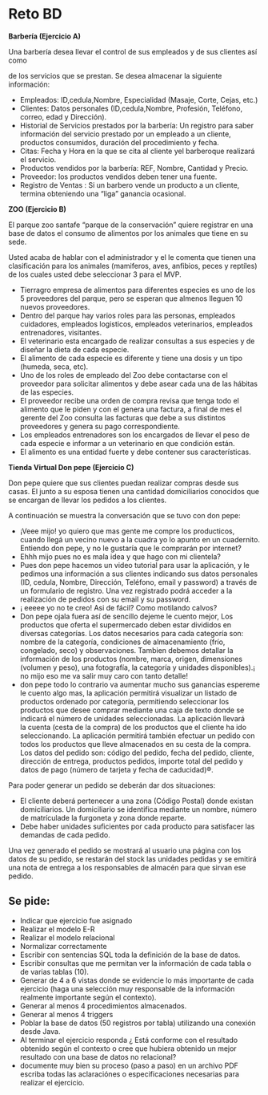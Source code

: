 # Reto BD

**Barbería (Ejercicio A)**

Una barbería desea llevar el control de sus empleados y de sus clientes así como

de los servicios que se prestan. Se desea almacenar la siguiente información:

- Empleados: ID,cedula,Nombre, Especialidad (Masaje, Corte, Cejas, etc.)
- Clientes: Datos personales (ID,cedula,Nombre, Profesión, Teléfono, correo, edad y Dirección).
- Historial de Servicios prestados por la barbería: Un registro para saber información del servicio prestado por un empleado a un cliente, productos consumidos, duración del procedimiento y fecha.
- Citas: Fecha y Hora en la que se cita al cliente yel barberoque realizará el servicio.
- Productos vendidos por la barbería: REF, Nombre, Cantidad y Precio.
- Proveedor: los productos vendidos deben tener una fuente.
- Registro de Ventas : Si un barbero vende un producto a un cliente, termina obteniendo una “liga” ganancia ocasional.

**ZOO (Ejercicio B)**

El parque zoo santafe “parque de la conservación” quiere registrar en una base de datos el consumo de alimentos por los animales que tiene en su sede.

Usted acaba de hablar con el administrador y el le comenta que tienen una clasificación para los animales (mamiferos, aves, anfibios, peces y reptíles) de los cuales usted debe seleccionar 3 para el MVP.

- Tierragro empresa de alimentos para diferentes especies es uno de los 5 proveedores del parque, pero se esperan que almenos lleguen 10 nuevos proveedores.
- Dentro del parque hay varios roles para las personas, empleados cuidadores, empleados logisticos, empleados veterinarios, empleados entrenadores, visitantes.
- El veterinario esta encargado de realizar consultas a sus especies y de diseñar la dieta de cada especie.
- El alimento de cada especie es diferente y tiene una dosis y un tipo (humeda, seca, etc).
- Uno de los roles de empleado del Zoo debe contactarse con el proveedor para solicitar alimentos y debe asear cada una de las hábitas de las especies.
- El proveedor recibe una orden de compra revisa que tenga todo el alimento que le piden y con el genera una factura, a final de mes el gerente del Zoo consulta las facturas que debe a sus distintos proveedores y genera su pago correspondiente.
- Los empleados entrenadores son los encargados de llevar el peso de cada especie e informar a un veterinario en que condición están.
- El alimento es una entidad fuerte y debe contener sus características.

**Tienda Virtual Don pepe (Ejercicio C)**

Don pepe quiere que sus clientes puedan realizar compras desde sus casas. El junto a su esposa tienen una cantidad domiciliarios conocidos que se encargan de llevar los pedidos a los clientes.

A continuación se muestra la conversación que se tuvo con don pepe:

- ¡Veee mijo! yo quiero que mas gente me compre los producticos, cuando llegá un vecino nuevo a la cuadra yo lo apunto en un cuadernito. Entiendo don pepe, y no le gustaría que le comprarán por internet?
- Ehhh mijo pues no es mala idea y que hago con mi clientela?
- Pues don pepe hacemos un video tutorial para usar la aplicación, y le pedimos una información a sus clientes indicando sus datos personales (ID, cedula, Nombre, Dirección, Teléfono, email y password) a través de un formulario de registro. Una vez registrado podrá acceder a la realización de pedidos con su email y su password.
- ¡ eeeee yo no te creo! Asi de fácil? Como motilando calvos?
- Don pepe ojala fuera así de sencillo dejeme le cuento mejor, Los productos que oferta el supermercado deben estar divididos en diversas categorías. Los datos necesarios para cada categoría son: nombre de la categoría, condiciones de almacenamiento (frío, congelado, seco) y observaciones. Tambien debemos detallar la información de los productos (nombre, marca, origen, dimensiones (volumen y peso), una fotografía, la categoría y unidades disponibles).¡ no mijo eso me va salir muy caro con tanto detalle!
- don pepe todo lo contrario va aumentar mucho sus ganancias espereme le cuento algo mas, la aplicación permitirá visualizar un listado de productos ordenado por categoría, permitiendo seleccionar los productos que desee comprar mediante una caja de texto donde se indicará el número de unidades seleccionadas. La aplicación llevará la cuenta (cesta de la compra) de los productos que el cliente ha ido seleccionando. La aplicación permitirá también efectuar un pedido con todos los productos que lleve almacenados en su cesta de la compra. Los datos del pedido son: código del pedido, fecha del pedido, cliente, dirección de entrega, productos pedidos, importe total del pedido y datos de pago (número de tarjeta y fecha de caducidad)®.

Para poder generar un pedido se deberán dar dos situaciones:

- El cliente deberá pertenecer a una zona (Código Postal) donde existan domiciliarios. Un domiciliario se identifica mediante un nombre, número de matrículade la furgoneta y zona donde reparte.
- Debe haber unidades suficientes por cada producto para satisfacer las demandas de cada pedido.

Una vez generado el pedido se mostrará al usuario una página con los datos de su pedido, se restarán del stock las unidades pedidas y se emitirá una nota de entrega a los responsables de almacén para que sirvan ese pedido.

## Se pide:

- Indicar que ejercicio fue asignado
- Realizar el modelo E-R
- Realizar el modelo relacional
- Normalizar correctamente
- Escribir con sentencias SQL toda la definición de la base de datos.
- Escribir consultas que me permitan ver la información de cada tabla o de varias tablas (10).
- Generar de 4 a 6 vistas donde se evidencie lo más importante de cada ejercicio (haga una selección muy responsable de la información realmente importante según el contexto).
- Generar al menos 4 procedimientos almacenados.
- Generar al menos 4 triggers
- Poblar la base de datos (50 registros por tabla) utilizando una conexión desde Java.
- Al terminar el ejercicio responda ¿ Está conforme con el resultado obtenido según el contexto o cree que hubiera obtenido un mejor resultado con una base de datos no relacional?
- documente muy bien su proceso (paso a paso) en un archivo PDF escriba todas las aclaraciónes o especificaciones necesarias para realizar el ejercicio.